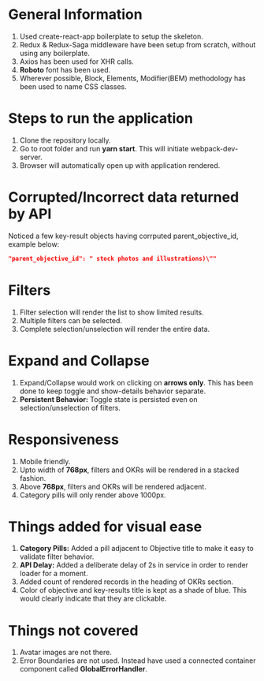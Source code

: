 # General Information
1. Used create-react-app boilerplate to setup the skeleton.
2. Redux & Redux-Saga middleware have been setup from scratch, without using any boilerplate.
3. Axios has been used for XHR calls.
4. **Roboto** font has been used.
5. Wherever possible, Block, Elements, Modifier(BEM) methodology has been used to name CSS classes.




# Steps to run the application
1. Clone the repository locally.
2. Go to root folder and run **yarn start**. This will initiate webpack-dev-server.
3. Browser will automatically open up with application rendered.




# Corrupted/Incorrect data returned by API
Noticed a few key-result objects having corrputed parent_objective_id, example below:

```json
"parent_objective_id": " stock photos and illustrations)\""
```



# Filters
1. Filter selection will render the list to show limited results.
2. Multiple filters can be selected.
3. Complete selection/unselection will render the entire data.




# Expand and Collapse
1. Expand/Collapse would work on clicking on **arrows only**. This has been done to keep toggle and show-details behavior separate.
2. **Persistent Behavior:** Toggle state is persisted even on selection/unselection of filters.




# Responsiveness
1. Mobile friendly.
2. Upto width of **768px**, filters and OKRs will be rendered in a stacked fashion.
3. Above **768px**, filters and OKRs will be rendered adjacent.
4. Category pills will only render above 1000px.



# Things added for visual ease
1. **Category Pills:** Added a pill adjacent to Objective title to make it easy to validate filter behavior.
2. **API Delay:** Added a deliberate delay of 2s in service in order to render loader for a moment.
3. Added count of rendered records in the heading of OKRs section.
4. Color of objective and key-results title is kept as a shade of blue. This would clearly indicate that they are clickable.




# Things not covered
1. Avatar images are not there.
2. Error Boundaries are not used. Instead have used a connected container component called **GlobalErrorHandler**.
